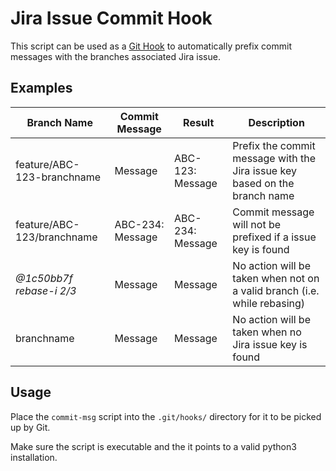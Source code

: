 # Jira Issue Commit Hook

This script can be used as a [Git Hook](https://git-scm.com/docs/githooks) to automatically prefix commit messages with the branches associated Jira issue. 

## Examples

| **Branch Name**            | **Commit Message** | **Result**       | **Description**                                                            |
|----------------------------|--------------------|------------------|----------------------------------------------------------------------------|
| feature/ABC-123-branchname | Message            | ABC-123: Message | Prefix the commit message with the Jira issue key based on the branch name |
| feature/ABC-123/branchname | ABC-234: Message   | ABC-234: Message | Commit message will not be prefixed if a issue key is found                |
| _@1c50bb7f rebase-i 2/3_   | Message            | Message          | No action will be taken when not on a valid branch (i.e. while rebasing)   |
| branchname                 | Message            | Message          | No action will be taken when no Jira issue key is found                    |


## Usage
Place the `commit-msg` script into the `.git/hooks/` directory for it to be picked up by Git. 

Make sure the script is executable and the it points to a valid python3 installation.
